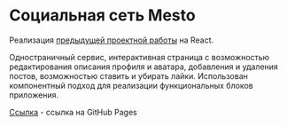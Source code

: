 # Социальная сеть Mesto
Реализация [предыдущей проектной работы](https://github.com/Mori-verum/mesto) на React.

Одностраничный сервис, интерактивная страница с возможностью редактирования описания профиля и аватара, добавления и удаления постов, возможностью ставить и убирать лайки.
Использован компонентный подход для реализации функциональных блоков приложения.

[Ссылка](https://mori-verum.github.io/mesto-react/) - ссылка на GitHub Pages